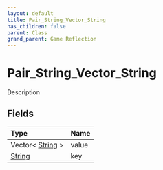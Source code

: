 ```yaml
---
layout: default
title: Pair_String_Vector_String
has_children: false
parent: Class
grand_parent: Game Reflection
---
```

# Pair_String_Vector_String
Description 

## Fields

| Type | Name |
|:-------------|:--------------|
| Vector< [String](/docs/game-reflection/components/string) > | value |
| [String](/docs/game-reflection/components/string) | key |

